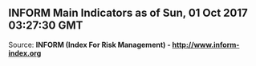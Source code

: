 ## INFORM Main Indicators as of Sun, 01 Oct 2017 03:27:30 GMT

Source: **INFORM (Index For Risk Management) - http://www.inform-index.org**
